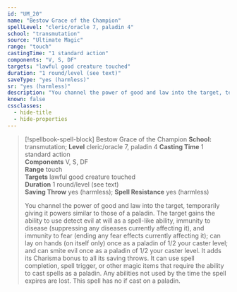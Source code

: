 ```yaml
---
id: "UM_20"
name: "Bestow Grace of the Champion"
spellLevel: "cleric/oracle 7, paladin 4"
school: "transmutation"
source: "Ultimate Magic"
range: "touch"
castingTime: "1 standard action"
components: "V, S, DF"
targets: "lawful good creature touched"
duration: "1 round/level (see text)"
saveType: "yes (harmless)"
sr: "yes (harmless)"
description: "You channel the power of good and law into the target, temporarily giving it powers similar to those of a paladin.  The target gains the ability to use detect evil at will as a spell-like ability, immunity to disease (suppressing any diseases currently affecting it), and immunity to fear (ending any fear effects currently affecting it); can lay on hands (on itself only) once as a paladin of 1/2 your caster level; and can smite evil once as a paladin of 1/2 your caster level. It adds its Charisma bonus to all its saving throws. It can use spell completion, spell trigger, or other magic items that require the ability to cast spells as a paladin. Any abilities not used by the time the spell expires are lost. This spell has no if cast on a paladin."
known: false
cssclasses:
  - hide-title
  - hide-properties
---
```


> [!spellbook-spell-block] Bestow Grace of the Champion
> **School:** transmutation; **Level** cleric/oracle 7, paladin 4
> **Casting Time** 1 standard action  
> **Components** V, S, DF  
> **Range** touch  
> **Targets** lawful good creature touched  
> **Duration** 1 round/level (see text)  
> **Saving Throw** yes (harmless); **Spell Resistance** yes (harmless)
> 
> You channel the power of good and law into the target, temporarily giving it powers similar to those of a paladin.  The target gains the ability to use detect evil at will as a spell-like ability, immunity to disease (suppressing any diseases currently affecting it), and immunity to fear (ending any fear effects currently affecting it); can lay on hands (on itself only) once as a paladin of 1/2 your caster level; and can smite evil once as a paladin of 1/2 your caster level. It adds its Charisma bonus to all its saving throws. It can use spell completion, spell trigger, or other magic items that require the ability to cast spells as a paladin. Any abilities not used by the time the spell expires are lost. This spell has no if cast on a paladin.